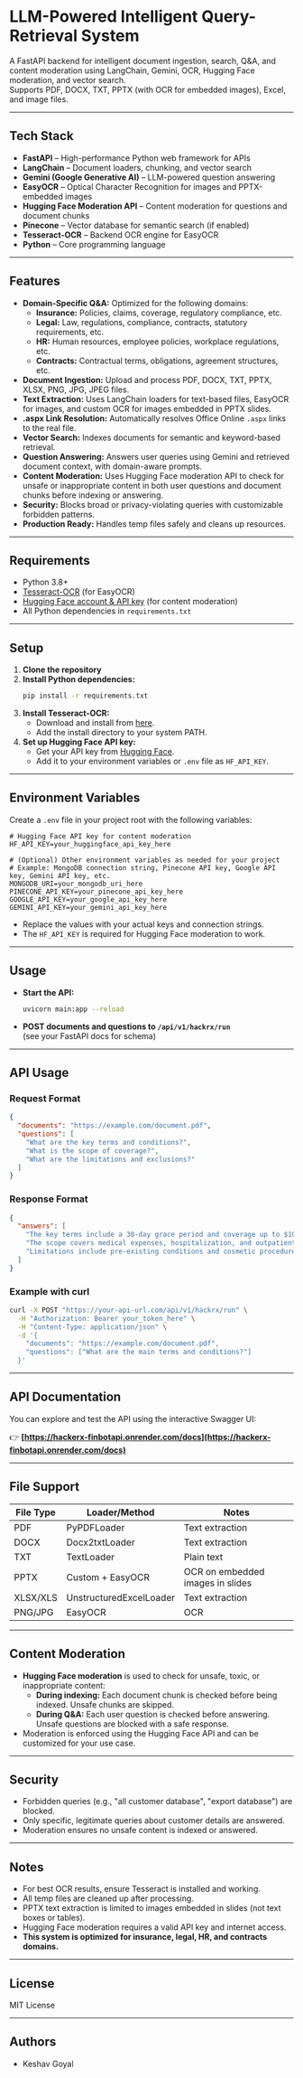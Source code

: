 # LLM-Powered Intelligent Query-Retrieval System

A FastAPI backend for intelligent document ingestion, search, Q&A, and content moderation using LangChain, Gemini, OCR, Hugging Face moderation, and vector search.  
Supports PDF, DOCX, TXT, PPTX (with OCR for embedded images), Excel, and image files.

---

## Tech Stack

- **FastAPI** – High-performance Python web framework for APIs
- **LangChain** – Document loaders, chunking, and vector search
- **Gemini (Google Generative AI)** – LLM-powered question answering
- **EasyOCR** – Optical Character Recognition for images and PPTX-embedded images
- **Hugging Face Moderation API** – Content moderation for questions and document chunks
- **Pinecone** – Vector database for semantic search (if enabled)
- **Tesseract-OCR** – Backend OCR engine for EasyOCR
- **Python** – Core programming language

---

## Features

- **Domain-Specific Q&A:** Optimized for the following domains:
  - **Insurance:** Policies, claims, coverage, regulatory compliance, etc.
  - **Legal:** Law, regulations, compliance, contracts, statutory requirements, etc.
  - **HR:** Human resources, employee policies, workplace regulations, etc.
  - **Contracts:** Contractual terms, obligations, agreement structures, etc.
- **Document Ingestion:** Upload and process PDF, DOCX, TXT, PPTX, XLSX, PNG, JPG, JPEG files.
- **Text Extraction:** Uses LangChain loaders for text-based files, EasyOCR for images, and custom OCR for images embedded in PPTX slides.
- **.aspx Link Resolution:** Automatically resolves Office Online `.aspx` links to the real file.
- **Vector Search:** Indexes documents for semantic and keyword-based retrieval.
- **Question Answering:** Answers user queries using Gemini and retrieved document context, with domain-aware prompts.
- **Content Moderation:** Uses Hugging Face moderation API to check for unsafe or inappropriate content in both user questions and document chunks before indexing or answering.
- **Security:** Blocks broad or privacy-violating queries with customizable forbidden patterns.
- **Production Ready:** Handles temp files safely and cleans up resources.

---

## Requirements

- Python 3.8+
- [Tesseract-OCR](https://github.com/tesseract-ocr/tesseract) (for EasyOCR)
- [Hugging Face account & API key](https://huggingface.co/docs/api-inference/index) (for content moderation)
- All Python dependencies in `requirements.txt`

---

## Setup

1. **Clone the repository**
2. **Install Python dependencies:**
    ```sh
    pip install -r requirements.txt
    ```
3. **Install Tesseract-OCR:**
    - Download and install from [here](https://github.com/tesseract-ocr/tesseract).
    - Add the install directory to your system PATH.
4. **Set up Hugging Face API key:**
    - Get your API key from [Hugging Face](https://huggingface.co/settings/tokens).
    - Add it to your environment variables or `.env` file as `HF_API_KEY`.

---

## Environment Variables

Create a `.env` file in your project root with the following variables:

```env
# Hugging Face API key for content moderation
HF_API_KEY=your_huggingface_api_key_here

# (Optional) Other environment variables as needed for your project
# Example: MongoDB connection string, Pinecone API key, Google API key, Gemini API key, etc.
MONGODB_URI=your_mongodb_uri_here
PINECONE_API_KEY=your_pinecone_api_key_here
GOOGLE_API_KEY=your_google_api_key_here
GEMINI_API_KEY=your_gemini_api_key_here
```

- Replace the values with your actual keys and connection strings.
- The `HF_API_KEY` is required for Hugging Face moderation to work.

---

## Usage

- **Start the API:**
    ```sh
    uvicorn main:app --reload
    ```
- **POST documents and questions to `/api/v1/hackrx/run`**  
  (see your FastAPI docs for schema)

---

## API Usage

### Request Format

```json
{
  "documents": "https://example.com/document.pdf",
  "questions": [
    "What are the key terms and conditions?",
    "What is the scope of coverage?",
    "What are the limitations and exclusions?"
  ]
}
```

### Response Format

```json
{
  "answers": [
    "The key terms include a 30-day grace period and coverage up to $100,000.",
    "The scope covers medical expenses, hospitalization, and outpatient care.",
    "Limitations include pre-existing conditions and cosmetic procedures."
  ]
}
```

### Example with curl

```sh
curl -X POST "https://your-api-url.com/api/v1/hackrx/run" \
  -H "Authorization: Bearer your_token_here" \
  -H "Content-Type: application/json" \
  -d '{
    "documents": "https://example.com/document.pdf",
    "questions": ["What are the main terms and conditions?"]
  }'
```

---

## API Documentation

You can explore and test the API using the interactive Swagger UI:

👉 **[https://hackerx-finbotapi.onrender.com/docs](https://hackerx-finbotapi.onrender.com/docs)**

---

## File Support

| File Type | Loader/Method                | Notes                                 |
|-----------|-----------------------------|---------------------------------------|
| PDF       | PyPDFLoader                 | Text extraction                       |
| DOCX      | Docx2txtLoader              | Text extraction                       |
| TXT       | TextLoader                  | Plain text                            |
| PPTX      | Custom + EasyOCR            | OCR on embedded images in slides      |
| XLSX/XLS  | UnstructuredExcelLoader     | Text extraction                       |
| PNG/JPG   | EasyOCR                     | OCR                                   |

---

## Content Moderation

- **Hugging Face moderation** is used to check for unsafe, toxic, or inappropriate content:
    - **During indexing:** Each document chunk is checked before being indexed. Unsafe chunks are skipped.
    - **During Q&A:** Each user question is checked before answering. Unsafe questions are blocked with a safe response.
- Moderation is enforced using the Hugging Face API and can be customized for your use case.

---

## Security

- Forbidden queries (e.g., "all customer database", "export database") are blocked.
- Only specific, legitimate queries about customer details are answered.
- Moderation ensures no unsafe content is indexed or answered.

---

## Notes

- For best OCR results, ensure Tesseract is installed and working.
- All temp files are cleaned up after processing.
- PPTX text extraction is limited to images embedded in slides (not text boxes or tables).
- Hugging Face moderation requires a valid API key and internet access.
- **This system is optimized for insurance, legal, HR, and contracts domains.**

---

## License

MIT License

---

## Authors

- Keshav Goyal